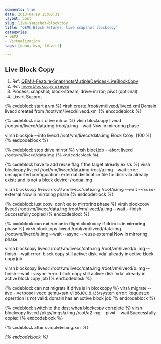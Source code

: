 ```yaml
---
comments: true
date: 2013-04-19 15:00:31
layout: post
slug: live-snapshot-blockcopy
title: 'QEMU Block Fetures: live snapshot blockcopy'
categories:
- QEMU
- Virtualization
tags: [qemu, kvm, libvirt]

---
```


## Live Block Copy

1. Ref: [QEMU-Feature-SnapshotsMultipleDevices-LiveBlockCopy](http://wiki.qemu.org/Features/SnapshotsMultipleDevices#Application_to_live_block_copy)
2. Ref: [more blockcopy usages](https://bugzilla.redhat.com/show_bug.cgi?id=888426)
3. Process: snapshot; block-stream; drive-mirror; pivot (optional)
4. Libvirt Supprot
<!-- more -->

{% codeblock start a vm %}
virsh create /root/vm/livecd/livecd.xml 
Domain livecd created from /root/vm/livecd/livecd.xml
{% endcodeblock %}

{% codeblock start drive mirror %}
virsh blockcopy livecd /root/vm/livecd/data.img /root/a.img --wait 
Now in mirroring phase

virsh blockjob --info livecd /root/vm/livecd/data.img 
Block Copy: [100 %]
{% endcodeblock %}

{% codeblock stop drive mirror %}
virsh blockjob --abort livecd /root/vm/livecd/data.img
{% endcodeblock %}

{% codeblock have to add reuse flag if the target already exists %}
virsh blockcopy livecd /root/vm/livecd/data.img /root/a.img --wait
error: unsupported configuration: external destination file for disk vda already exists and is not a block device: /root/a.img

virsh blockcopy livecd /root/vm/livecd/data.img /root/a.img --wait --reuse-external
Now in mirroring phase
{% endcodeblock %}

{% codeblock just copy, don't go to mirroring phase %}
virsh blockcopy livecd /root/vm/livecd/data.img /root/vm/livecd/a.img --wait --finish
Successfully copied
{% endcodeblock %}

{% codeblock can not run an in flight blockcopy if drive is in mirroring phase %}
virsh blockcopy livecd /root/vm/livecd/data.img /root/vm/livecd/a.img --wait --async --reuse-external
Now in mirroring phase

virsh blockcopy livecd /root/vm/livecd/data.img /root/vm/livecd/b.img --finish --wait
error: block copy still active: disk 'vda' already in active block copy job

virsh blockcopy livecd /root/vm/livecd/data.img /root/vm/livecd/b.img --finish --wait --async
error: block copy still active: disk 'vda' already in active block copy job
{% endcodeblock %}

{% codeblock can not migrate if drive is in blockcopy %}
virsh migrate --live --verbose livecd qemu+ssh://186.100.8.136/system
error: Requested operation is not valid: domain has an active block job
{% endcodeblock %}

{% codeblock switch to the dest when blockcopy complete %}
virsh blockcopy livecd /pkgs/imgs/a.img /root/a2.img --pivot --wait
Successfully copied
{% endcodeblock %}

{% codeblock after complete lang:xml %}
<disk type='file' device='disk'>
    <driver name='qemu' type='raw' cache='none'/>
    <source file='/root/a2.img'/>
    <target dev='vda' bus='virtio'/>
    <alias name='virtio-disk0'/>
    <address type='pci' domain='0x0000' bus='0x00' slot='0x04' function='0x0'/>
</disk>
{% endcodeblock %}
